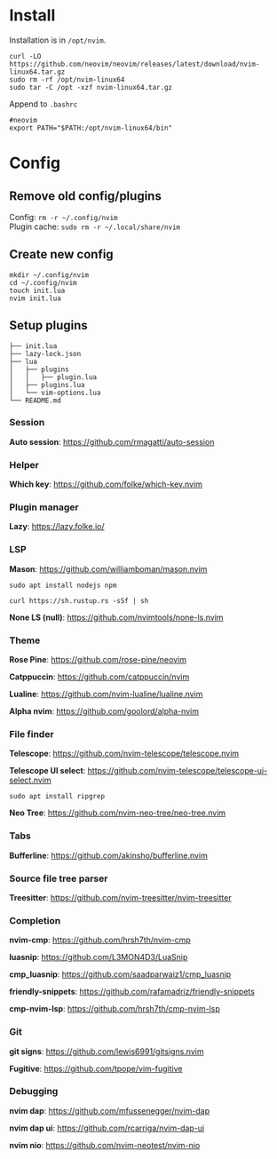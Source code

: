 # Install

Installation is in `/opt/nvim`.
```
curl -LO https://github.com/neovim/neovim/releases/latest/download/nvim-linux64.tar.gz
sudo rm -rf /opt/nvim-linux64
sudo tar -C /opt -xzf nvim-linux64.tar.gz
```
Append to `.bashrc`
```
#neovim
export PATH="$PATH:/opt/nvim-linux64/bin"
```

# Config

## Remove old config/plugins
Config: `rm -r ~/.config/nvim`  
Plugin cache: `sudo rm -r ~/.local/share/nvim`

## Create new config
```
mkdir ~/.config/nvim
cd ~/.config/nvim
touch init.lua
nvim init.lua
```

## Setup plugins

```
├── init.lua
├── lazy-lock.json
├── lua
│   ├── plugins
│   │   ├── plugin.lua
│   ├── plugins.lua
│   └── vim-options.lua
└── README.md
```

### Session
**Auto session**: https://github.com/rmagatti/auto-session

### Helper
**Which key**: https://github.com/folke/which-key.nvim

### Plugin manager
**Lazy**: https://lazy.folke.io/

### LSP
**Mason**: https://github.com/williamboman/mason.nvim

`sudo apt install nodejs npm`

`curl https://sh.rustup.rs -sSf | sh`

**None LS (null)**: https://github.com/nvimtools/none-ls.nvim

### Theme
**Rose Pine**: https://github.com/rose-pine/neovim

**Catppuccin**: https://github.com/catppuccin/nvim

**Lualine**: https://github.com/nvim-lualine/lualine.nvim

**Alpha nvim**: https://github.com/goolord/alpha-nvim

### File finder
**Telescope**: https://github.com/nvim-telescope/telescope.nvim

**Telescope UI select**: https://github.com/nvim-telescope/telescope-ui-select.nvim

`sudo apt install ripgrep`

**Neo Tree**: https://github.com/nvim-neo-tree/neo-tree.nvim

### Tabs
**Bufferline**: https://github.com/akinsho/bufferline.nvim

### Source file tree parser
**Treesitter**: https://github.com/nvim-treesitter/nvim-treesitter

### Completion
**nvim-cmp**: https://github.com/hrsh7th/nvim-cmp

**luasnip**: https://github.com/L3MON4D3/LuaSnip

**cmp_luasnip**: https://github.com/saadparwaiz1/cmp_luasnip

**friendly-snippets**: https://github.com/rafamadriz/friendly-snippets

**cmp-nvim-lsp**: https://github.com/hrsh7th/cmp-nvim-lsp

### Git
**git signs**: https://github.com/lewis6991/gitsigns.nvim

**Fugitive**: https://github.com/tpope/vim-fugitive

### Debugging
**nvim dap**: https://github.com/mfussenegger/nvim-dap

**nvim dap ui**: https://github.com/rcarriga/nvim-dap-ui

**nvim nio**: https://github.com/nvim-neotest/nvim-nio
